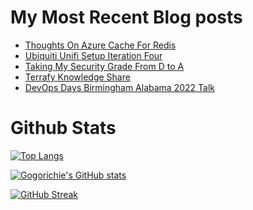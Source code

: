 # My Most Recent Blog posts
<!-- BLOG-POST-LIST:START -->
- [Thoughts On Azure Cache For Redis](https://www.gogorichie.com/blog/microsoft/thoughts-on-azure-cache-4-redis/)
- [Ubiquiti Unifi Setup Iteration Four](https://www.gogorichie.com/blog/ubiquiti-unifi-setup-iteration-four/)
- [Taking My Security Grade From D to A](https://www.gogorichie.com/blog/security-grade/)
- [Terrafy Knowledge Share](https://www.gogorichie.com/blog/microsoft/terrafyknowledge/)
- [DevOps Days Birmingham Alabama 2022 Talk](https://www.gogorichie.com/blog/devopsdaysbham-2022-talk/)
<!-- BLOG-POST-LIST:END -->

# Github Stats

[![Top Langs](https://github-readme-stats.vercel.app/api/top-langs/?username=gogorichie&langs_count=5&layout=compact)](https://github.com/gogorichie)

[![Gogorichie's GitHub stats](https://github-readme-stats.vercel.app/api?username=gogorichie&show_icons=true)](https://github.com/anuraghazra/github-readme-stats)

[![GitHub Streak](https://github-readme-streak-stats.herokuapp.com/?user=gogorichie)](https://git.io/streak-stats)





  

